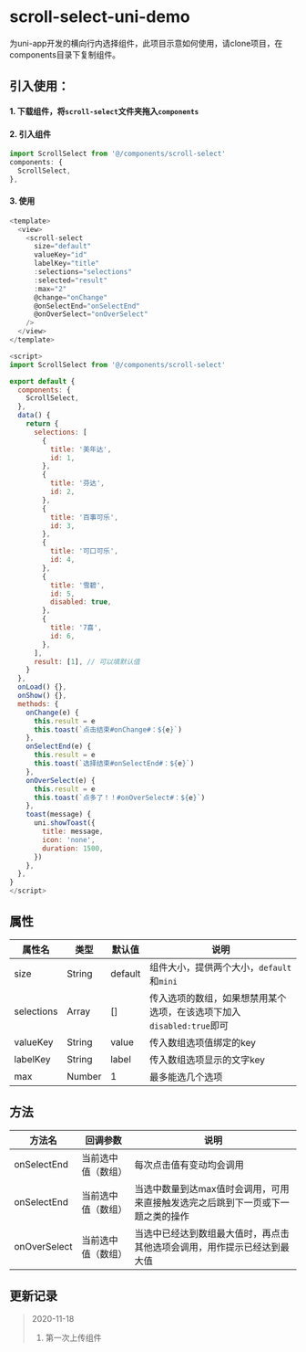 # scroll-select-uni-demo
为uni-app开发的横向行内选择组件，此项目示意如何使用，请clone项目，在components目录下复制组件。

## 引入使用：
#### 1. 下载组件，将`scroll-select`文件夹拖入`components`

#### 2. 引入组件
```js
import ScrollSelect from '@/components/scroll-select'
components: {
  ScrollSelect,
},
```

#### 3. 使用
```js
<template>
  <view>
    <scroll-select
      size="default"
      valueKey="id"
      labelKey="title"
      :selections="selections"
      :selected="result"
      :max="2"
      @change="onChange"
      @onSelectEnd="onSelectEnd"
      @onOverSelect="onOverSelect"
    />
  </view>
</template>

<script>
import ScrollSelect from '@/components/scroll-select'

export default {
  components: {
    ScrollSelect,
  },
  data() {
    return {
      selections: [
        {
          title: '美年达',
          id: 1,
        },
        {
          title: '芬达',
          id: 2,
        },
        {
          title: '百事可乐',
          id: 3,
        },
        {
          title: '可口可乐',
          id: 4,
        },
        {
          title: '雪碧',
          id: 5,
          disabled: true,
        },
        {
          title: '7喜',
          id: 6,
        },
      ],
      result: [1], // 可以填默认值
    }
  },
  onLoad() {},
  onShow() {},
  methods: {
    onChange(e) {
      this.result = e
      this.toast(`点击结束#onChange#：${e}`)
    },
    onSelectEnd(e) {
      this.result = e
      this.toast(`选择结束#onSelectEnd#：${e}`)
    },
    onOverSelect(e) {
      this.result = e
      this.toast(`点多了！！#onOverSelect#：${e}`)
    },
    toast(message) {
      uni.showToast({
        title: message,
        icon: 'none',
        duration: 1500,
      })
    },
  },
}
</script>
```

## 属性
| 属性名     | 类型   | 默认值  | 说明                                                                  |
| ---------- | ------ | ------- | --------------------------------------------------------------------- |
| size       | String | default | 组件大小，提供两个大小，`default`和`mini`                             |
| selections | Array  | []      | 传入选项的数组，如果想禁用某个选项，在该选项下加入`disabled:true`即可 |
| valueKey   | String | value   | 传入数组选项值绑定的key                                               |
| labelKey   | String | label   | 传入数组选项显示的文字key                                             |
| max        | Number | 1       | 最多能选几个选项                                                      |


## 方法
| 方法名       | 回调参数           | 说明                                                                            |
| ------------ | ------------------ | ------------------------------------------------------------------------------- |
| onSelectEnd  | 当前选中值（数组） | 每次点击值有变动均会调用                                                        |
| onSelectEnd  | 当前选中值（数组） | 当选中数量到达max值时会调用，可用来直接触发选完之后跳到下一页或下一题之类的操作 |
| onOverSelect | 当前选中值（数组） | 当选中已经达到数组最大值时，再点击其他选项会调用，用作提示已经达到最大值        |


## 更新记录

> 2020-11-18
> 1. 第一次上传组件
